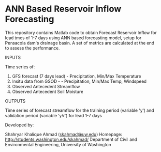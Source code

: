 # ANN Based Reservoir Inflow Forecasting

This repository contains Matlab code to obtain Forecast Reservoir Inflow for lead tmes of 1-7 days using ANN
based forecasting model, setup for Pensacola dam's drainage basin.
A set of metrics are calculated at the end to assess the performance.


INPUTS 

Time series of:
1. GFS forecast (7 days lead) - Precipitation, Min/Max Temperature
2. Insitu data from GSOD - - Precipitation, Min/Max Temp, Windspeed
3. Observed Antecedent Streamflow
4. Observed Antecedent Soil Moisture

OUTPUTS

Time series of forecast streamflow for the training period (variable 'y')
and validation period (variable 'yV') for lead 1-7 days

Developed by: 

Shahryar Khalique Ahmad (skahmad@uw.edu)
Homepage: http://students.washington.edu/skahmad/
Department of Civil and Environmental Engineering, University of Washington
